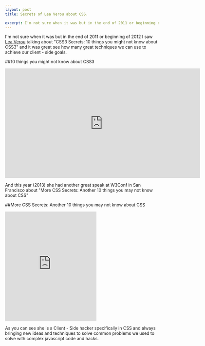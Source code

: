 ```yaml
---
layout: post
title: Secrets of Lea Verou about CSS.

excerpt: I'm not sure when it was but in the end of 2011 or beginning of 2012 I saw Lea Verou talking about "CSS3 Secrets - 10 things you might not know about CSS3" and it was great see how many great techniques we can use to achieve our client - side goals.
---
```

 
I'm not sure when it was but in the end of 2011 or beginning of 2012 I saw <a href="http://lea.verou.me/" title="Lea Verou" target="_blank">Lea Verou</a> talking about "CSS3 Secrets: 10 things you might not know about CSS3" and it was great see how many great techniques we can use to achieve our client - side goals.

##10 things you might not know about CSS3

<iframe src="http://player.vimeo.com/video/31719130" width="640" height="360" frameborder="0"></iframe>

And this year (2013) she had another great speak at W3Conf in San Francisco about "More CSS Secrets: Another 10 things you may not know about CSS"

##More CSS Secrets: Another 10 things you may not know about CSS
<iframe height="360" src="http://www.youtube.com/embed/3ikye7Qc7Ak?rel=0" frameborder="0" allowfullscreen="true"></iframe>

<br>

As you can see she is a Client - Side hacker specifically in CSS and always bringing new ideas and techniques to solve common problems we used to solve with complex javascript code and hacks.